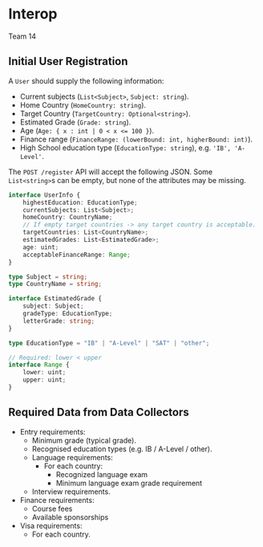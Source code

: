 # Interop

Team 14

## Initial User Registration

A `User` should supply the following information:

- Current subjects (`List<Subject>`, `Subject: string`).
- Home Country (`HomeCountry: string`).
- Target Country (`TargetCountry: Optional<string>`).
- Estimated Grade (`Grade: string`).
- Age (`Age: { x : int | 0 < x <= 100 }`).
- Finance range (`FinanceRange: (lowerBound: int, higherBound: int)`).
- High School education type (`EducationType: string`), e.g. `'IB', 'A-Level'`.

The `POST /register` API will accept the following JSON. Some `List<string>`s
can be empty, but none of the attributes may be missing.

```typescript
interface UserInfo {
    highestEducation: EducationType;
    currentSubjects: List<Subject>;
    homeCountry: CountryName;
    // If empty target countries -> any target country is acceptable.
    targetCountries: List<CountryName>;
    estimatedGrades: List<EstimatedGrade>;
    age: uint;
    acceptableFinanceRange: Range;
}

type Subject = string;
type CountryName = string;

interface EstimatedGrade {
    subject: Subject;
    gradeType: EducationType;
    letterGrade: string;
}

type EducationType = "IB" | "A-Level" | "SAT" | "other";

// Required: lower < upper
interface Range {
    lower: uint;
    upper: uint;
}
```

## Required Data from Data Collectors

- Entry requirements:
    - Minimum grade (typical grade).
    - Recognised education types (e.g. IB / A-Level / other).
    - Language requirements:
        - For each country:
            - Recognized language exam
            - Minimum language exam grade requirement
    - Interview requirements.
- Finance requirements:
    - Course fees
    - Available sponsorships
- Visa requirements:
    - For each country.
